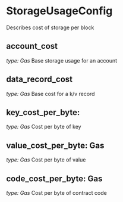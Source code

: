 # StorageUsageConfig

Describes cost of storage per block

## account_cost

_type: Gas_
Base storage usage for an account

## data_record_cost

_type: Gas_
Base cost for a k/v record

## key_cost_per_byte:

_type: Gas_
Cost per byte of key

## value_cost_per_byte: Gas

_type: Gas_
Cost per byte of value

## code_cost_per_byte: Gas

_type: Gas_
Cost per byte of contract code
